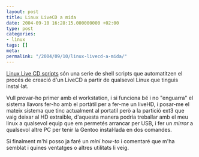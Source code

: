 ```yaml
---
layout: post
title: Linux LiveCD a mida
date: 2004-09-10 16:28:15.000000000 +02:00
type: post
categories:
- linux
tags: []
meta:
permalink: "/2004/09/10/linux-livecd-a-mida/"
---
```

[Linux Live CD scripts](http://www.linux-live.org/) són una serie de shell scripts que automatitzen el procés de creació d'un LiveCD a partir de qualsevol Linux que tinguis instal·lat.

Vull provar-ho primer amb el workstation, i si funciona bé i no "enguarra" el sistema llavors fer-ho amb el portàtil per a fer-me un liveHD, i posar-me el mateix sistema que tinc actualment al portatil però a la partició ext3 que vaig deixar al HD extraible, d'aquesta manera podría treballar amb el meu linux a qualsevol equip que em permetés arrancar per USB, i fer un _mirror_ a qualsevol altre PC per tenir la Gentoo instal·lada en dos comandes.

Si finalment m'hi posso ja faré un _mini how-to_ i comentaré que m'ha semblat i quines ventatges o altres utilitats li veig.

